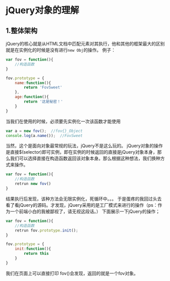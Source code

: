 # jQuery对象的理解
## 1.整体架构
jQuery的核心就是从HTML文档中匹配元素对其执行，他和其他的框架最大的区别就是在实例化的时候是没有进行`new Obj`的操作。
例子：
```javascript
var fov = function(){
	//构造函数
}

fov.prototype = {
	name:function(){
		return 'FovSweet'
	},
	age:function(){
		return '这是秘密！'
	}
}

```
当我们在使用的时候，必须要先实例化一次该函数才能使用
```javascript
var a = new fov();	//fov{}_Object
console.log(a.name());	//FovSweet
```
当然，这个是面向对象最常规的玩法，jQuery不是这么玩的。
jQuery对象的操作是直接$(selector)即可实例，即在实例的时候返回的直接是jQuery对象本身，那么我们可以选择直接在构造函数返回该对象本身。那么根据这种想法，我们换种方式来操作。
```javascript
var fov = function(){
	//构造函数
	retrun new fov()
}
```
结果执行后发现，该种方法会无限实例化，死循环中。。。
于是蛋疼的我回过头去看了看jQuery的源码。才发现，jQuery采用的是工厂模式来进行的操作（ps：作为一个前端小白的我被鄙视了，请无视这段话。）
下面展示一下jQuery的操作；
```javascript
var fov = function(){
	//构造函数
	retrun fov.prototype.init();
}

fov.prototype = {
	init:function(){
		return this
	}
}
```
我们在页面上可以直接打印 fov()会发现，返回的就是一个fov对象。
